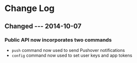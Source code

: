 # Change Log

## Changed --- 2014-10-07

### Public API now incorporates two commands

- `push` command now used to send Pushover notifications
- `config` command now used to set user keys and app tokens
